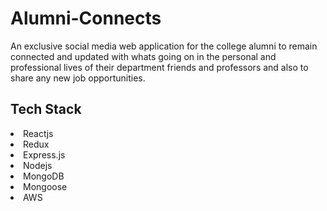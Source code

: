 <h1>Alumni-Connects</h1>
An exclusive social media web application for the college alumni to remain
connected and updated with whats going on in the personal and
professional lives of their department friends and professors and also to
share any new job opportunities.

<h2>Tech Stack</h2>
<li>Reactjs</li>
<li>Redux</li>
<li>Express.js</li>
<li>Nodejs</li>
<li>MongoDB</li>
<li>Mongoose</li>
<li>AWS</li>

